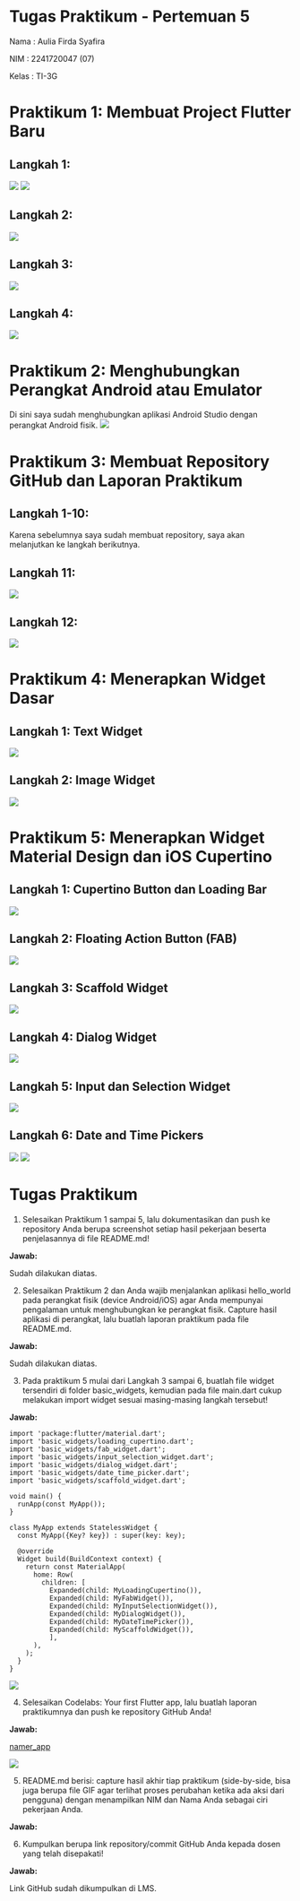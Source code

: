 # **Tugas Praktikum - Pertemuan 5**
Nama : Aulia Firda Syafira

NIM : 2241720047 (07)

Kelas : TI-3G


# Praktikum 1: Membuat Project Flutter Baru
## **Langkah 1:**
<img src=img/praktikum1_1.png>
<img src=img/praktikum1_2.png>

## **Langkah 2:**
<img src=img/praktikum1_3.png>

## **Langkah 3:**
<img src=img/praktikum1_5.png>

## **Langkah 4:**
<img src=img/praktikum1_4.png>

# Praktikum 2: Menghubungkan Perangkat Android atau Emulator

Di sini saya sudah menghubungkan aplikasi Android Studio dengan perangkat Android fisik.
<img src=img/praktikum2_1.jpg>

# Praktikum 3: Membuat Repository GitHub dan Laporan Praktikum

## **Langkah 1-10:**
Karena sebelumnya saya sudah membuat repository, saya akan melanjutkan ke langkah berikutnya.

## **Langkah 11:**

<img src=img/praktikum3_1.png>

## **Langkah 12:**
<img src=img/praktikum3_2.png>

# Praktikum 4: Menerapkan Widget Dasar
## **Langkah 1: Text Widget**
<img src=img/praktikum3_4.png>

## **Langkah 2: Image Widget**
<img src=img/praktikum3_5.png>

# Praktikum 5: Menerapkan Widget Material Design dan iOS Cupertino
## Langkah 1: Cupertino Button dan Loading Bar
<img src=img/praktikum5_1.png>

## Langkah 2: Floating Action Button (FAB)
<img src=img/praktikum5_2.png>

## Langkah 3: Scaffold Widget
<img src=img/praktikum5_2.png>

## Langkah 4: Dialog Widget
<img src=img/praktikum5_3.png>

## Langkah 5: Input dan Selection Widget
<img src=img/praktikum5_4.png>

## Langkah 6: Date and Time Pickers
<img src=img/praktikum5_6.png>
<img src=img/praktikum5_5.png>


# Tugas Praktikum
1. Selesaikan Praktikum 1 sampai 5, lalu dokumentasikan dan push ke repository Anda berupa screenshot setiap hasil pekerjaan beserta penjelasannya di file README.md!

**Jawab:**

Sudah dilakukan diatas.

2. Selesaikan Praktikum 2 dan Anda wajib menjalankan aplikasi hello_world pada perangkat fisik (device Android/iOS) agar Anda mempunyai pengalaman untuk menghubungkan ke perangkat fisik. Capture hasil aplikasi di perangkat, lalu buatlah laporan praktikum pada file README.md.

**Jawab:**

Sudah dilakukan diatas.


3. Pada praktikum 5 mulai dari Langkah 3 sampai 6, buatlah file widget tersendiri di folder basic_widgets, kemudian pada file main.dart cukup melakukan import widget sesuai masing-masing langkah tersebut!

**Jawab:**
```
import 'package:flutter/material.dart';
import 'basic_widgets/loading_cupertino.dart';
import 'basic_widgets/fab_widget.dart';
import 'basic_widgets/input_selection_widget.dart';
import 'basic_widgets/dialog_widget.dart';
import 'basic_widgets/date_time_picker.dart';
import 'basic_widgets/scaffold_widget.dart';

void main() {
  runApp(const MyApp());
}

class MyApp extends StatelessWidget {
  const MyApp({Key? key}) : super(key: key);

  @override
  Widget build(BuildContext context) {
    return const MaterialApp(
      home: Row(
        children: [
          Expanded(child: MyLoadingCupertino()),
          Expanded(child: MyFabWidget()),
          Expanded(child: MyInputSelectionWidget()),
          Expanded(child: MyDialogWidget()),
          Expanded(child: MyDateTimePicker()),
          Expanded(child: MyScaffoldWidget()),
          ],
      ),
    );
  }
}
```
<img src=img/praktikum5_5.png>

4. Selesaikan Codelabs: Your first Flutter app, lalu buatlah laporan praktikumnya dan push ke repository GitHub Anda!

**Jawab:**

[namer_app](https://github.com/auliafsyafira/07_Pemrograman-Mobile/tree/main/Pertemuan%205)

<img src=img/namer_app.gif>

5. README.md berisi: capture hasil akhir tiap praktikum (side-by-side, bisa juga berupa file GIF agar terlihat proses perubahan ketika ada aksi dari pengguna) dengan menampilkan NIM dan Nama Anda sebagai ciri pekerjaan Anda.

**Jawab:**

6. Kumpulkan berupa link repository/commit GitHub Anda kepada dosen yang telah disepakati!

**Jawab:**

Link GitHub sudah dikumpulkan di LMS.